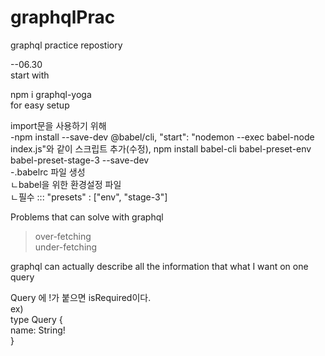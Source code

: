 # graphqlPrac
graphql practice repostiory

--06.30  
start with  

npm i graphql-yoga  
for easy setup  

import문을 사용하기 위해  
-npm install --save-dev @babel/cli, 
	"start": "nodemon --exec babel-node index.js"와 같이 스크립트 추가(수정),
	npm install babel-cli babel-preset-env babel-preset-stage-3 --save-dev  
-.babelrc 파일 생성  
 ㄴbabel을 위한 환경설정 파일  
 ㄴ필수 ::: "presets" : ["env", "stage-3"]  


Problems that can solve with graphql  
>over-fetching  
>under-fetching  

graphql can actually describe all the information that what I want on one query  

Query 에 !가 붙으면 isRequired이다.  
ex)  
type Query {  
	name: String!  
}  